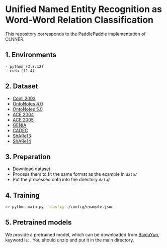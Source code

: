  # Unified Named Entity Recognition as Word-Word Relation Classification
 
This repository corresponds to the PaddlePaddle implementation of CLNNER. 

## 1. Environments

```
- python (3.8.12)
- cuda (11.4)
```

## 2. Dataset

- [Conll 2003](https://www.clips.uantwerpen.be/conll2003/ner/)
- [OntoNotes 4.0](https://catalog.ldc.upenn.edu/LDC2011T03)
- [OntoNotes 5.0](https://catalog.ldc.upenn.edu/LDC2013T19)
- [ACE 2004](https://catalog.ldc.upenn.edu/LDC2005T09)
- [ACE 2005](https://catalog.ldc.upenn.edu/LDC2006T06)
- [GENIA](http://www.geniaproject.org/genia-corpus)
- [CADEC](https://pubmed.ncbi.nlm.nih.gov/25817970/)
- [ShARe13](https://clefehealth.imag.fr/?page_id=441)
- [ShARe14](https://sites.google.com/site/clefehealth2014/)

## 3. Preparation

- Download dataset
- Process them to fit the same format as the example in `data/`
- Put the processed data into the directory `data/`

## 4. Training

```bash
>> python main.py --config ./config/example.json
```

## 5. Pretrained models

We provide a pretrained model, which can be downloaded from  [BaiduYun](),  keyword is: . You should unzip and put it in the main directory.

